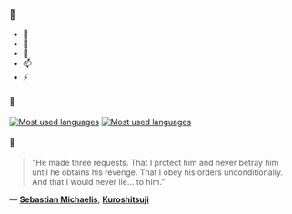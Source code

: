 ### 👋

- 🔭
- 🌱
- 💬
- 📫
- ⚡

#### 🧏

[![Most used languages](https://github-readme-stats-aynah.vercel.app/api/top-langs/?username=aynh&theme=solarized-dark&langs_count=6&layout=compact&hide_title=true)](https://github.com/anuraghazra/github-readme-stats#gh-dark-mode-only)
[![Most used languages](https://github-readme-stats-aynah.vercel.app/api/top-langs/?username=aynh&theme=solarized-light&langs_count=6&layout=compact&hide_title=true)](https://github.com/anuraghazra/github-readme-stats#gh-light-mode-only)

#### 💬

> "He made three requests. That I protect him and never betray him until he obtains his revenge. That I obey his orders unconditionally. And that I would never lie... to him."

&mdash; [**Sebastian Michaelis**](https://myanimelist.net/character.php?q=Sebastian%20Michaelis&cat=character), [**Kuroshitsuji**](https://myanimelist.net/search/all?q=Kuroshitsuji&cat=all)
